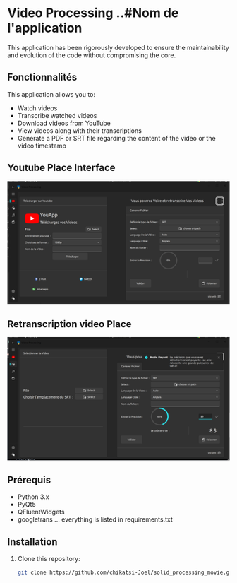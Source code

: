 # Video Processing ..#Nom de l'application

This application has been rigorously developed to ensure the maintainability and evolution of the code without compromising the core.


## Fonctionnalités

This application allows you to:

- Watch videos
- Transcribe watched videos
- Download videos from YouTube
- View videos along with their transcriptions
- Generate a PDF or SRT file regarding the content of the video or the video timestamp

## Youtube Place Interface
![Youtube Place Interface](ui/Images/cap1.png)
## Retranscription video Place
![Transcription zone for video and data configuration.](ui/Images/cap2.png)
## Prérequis
- Python 3.x
- PyQt5
- QFluentWidgets
- googletrans
...
everything is listed in
requirements.txt

## Installation

1. Clone this repository:
   ```bash
   git clone https://github.com/chikatsi-Joel/solid_processing_movie.git
